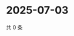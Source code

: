 # 2025-07-03

共 0 条

<!-- BEGIN ZHIHUQUESTIONS -->
<!-- 最后更新时间 Thu Jul 03 2025 21:25:37 GMT+0800 (China Standard Time) -->

<!-- END ZHIHUQUESTIONS -->
